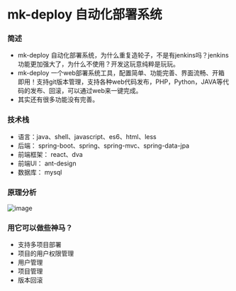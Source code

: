 #  mk-deploy 自动化部署系统

### 简述
- mk-deploy 自动化部署系统，为什么重复造轮子，不是有jenkins吗？jenkins功能更加强大了，为什么不使用？开发这玩意纯粹是玩玩。
- mk-deploy 一个web部署系统工具，配置简单、功能完善、界面流畅、开箱即用！支持git版本管理，支持各种web代码发布，PHP，Python，JAVA等代码的发布、回滚，可以通过web来一键完成。
- 其实还有很多功能没有完善。

### 技术栈
- 语言：java、shell、javascript、es6、html、less
- 后端： spring-boot、spring、spring-mvc、spring-data-jpa
- 前端框架： react、dva
- 前端UI： ant-design
- 数据库： mysql

### 原理分析
![image](https://gitee.com/381895649/mkfree-deploy/raw/master/doc/images/mk-deploy.jpeg)

### 用它可以做些神马？
- 支持多项目部署
- 项目的用户权限管理
- 用户管理
- 项目管理
- 版本回滚


